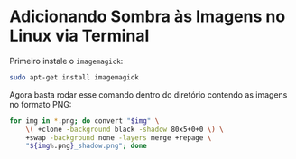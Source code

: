# Adicionando Sombra às Imagens no Linux via Terminal

Primeiro instale o `imagemagick`:

```bash
sudo apt-get install imagemagick
```

Agora basta rodar esse comando dentro do diretório contendo as imagens no
formato PNG:

```bash
for img in *.png; do convert "$img" \
    \( +clone -background black -shadow 80x5+0+0 \) \
    +swap -background none -layers merge +repage \
    "${img%.png}_shadow.png"; done
```
